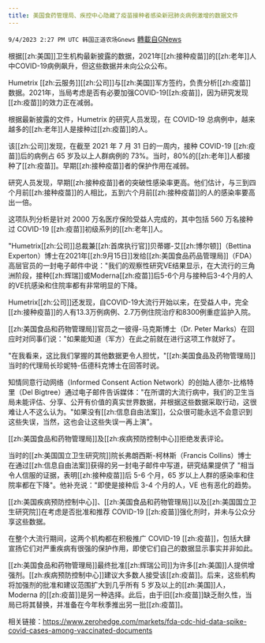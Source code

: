 ```yaml
---
title: 美国食药管理局、疾控中心隐藏了疫苗接种者感染新冠肺炎病例激增的数据文件
---
```

`9/4/2023 2:27 PM UTC 韩国正道农场Gnews` [轉載自GNews](https://gnews.org/articles/1643561)



根据[[zh:美国]]卫生机构最新披露的数据，2021年[[zh:接种疫苗]]的[[zh:老年]]人中COVID-19病例飙升，但这些数据并未向公众公布。

  

Humetrix [[zh:云服务]][[zh:公司]]与[[zh:美国]]军方签约，负责分析[[zh:疫苗]]数据。2021年，当局考虑是否有必要加强COVID-19[[zh:疫苗]]，因为研究发现[[zh:疫苗]]的效力正在减弱。

  

根据最新披露的文件，Humetrix 的研究人员发现，在 COVID-19 总病例中，越来越多的[[zh:老年]]人是接种过[[zh:疫苗]]的人。

  

该[[zh:公司]]发现，在截至 2021 年 7 月 31 日的一周内，接种 COVID-19 [[zh:疫苗]]后的病例占 65 岁及以上人群病例的 73%。当时，80%的[[zh:老年]]人都接种了[[zh:疫苗]]。早期[[zh:接种疫苗]]者的保护作用在减弱。

  

研究人员发现，早期[[zh:接种疫苗]]者的突破性感染率更高。他们估计，与三到四个月前[[zh:接种疫苗]]的人相比，五到六个月前[[zh:接种疫苗]]的人的感染率要高出一倍。

  

这项队列分析是针对 2000 万名医疗保险受益人完成的，其中包括 560 万名接种过 COVID-19 [[zh:疫苗]]初级系列的[[zh:老年]]人。

  

"Humetrix[[zh:公司]]总裁兼[[zh:首席执行官]]贝蒂娜-艾[[zh:博尔顿]]（Bettina Experton）博士在2021年[[zh:9月15日]]发给[[zh:美国食品药品管理局]]（FDA）高层官员的一封电子邮件中说："我们的观察性研究VE结果显示，在大流行的三角洲阶段，接种[[zh:辉瑞]]或Moderna[[zh:疫苗]]后5-6个月与接种后3-4个月的人的VE抗感染和住院率都有非常明显的下降。

  

Humetrix[[zh:公司]]还发现，自COVID-19大流行开始以来，在受益人中，完全[[zh:接种疫苗]]的人有13.3万例病例、2.7万例住院治疗和8300例重症监护入院。

  

[[zh:美国食品和药物管理局]]官员之一彼得-马克斯博士（Dr. Peter Marks）在回应时对同事们说："如果能知道（军方）在此之前就在进行这项工作就好了。

  

"在我看来，这比我们掌握的其他数据更令人担忧，"[[zh:美国食品及药物管理局]]当时的代理局长珍妮特-伍德科克博士在回答时说。

  

知情同意行动网络（Informed Consent Action Network）的创始人德尔-比格特里（Del Bigtree）通过电子邮件告诉媒体："在所谓的大流行病中，我们的卫生当局未能评估、分享、公开有价值的真实世界数据，并根据这些数据采取行动，这很难让人不这么认为。"如果没有[[zh:信息自由法案]]，公众很可能永远不会意识到这些失误，当然，这也会让这些失误一再上演"。

  

[[zh:美国食品和药物管理局]]及[[zh:疾病预防控制中心]]拒绝发表评论。

  

当时的[[zh:美国国立卫生研究院]]院长弗朗西斯-柯林斯（Francis Collins）博士在通过[[zh:信息自由法案]]获得的另一封电子邮件中写道，研究结果提供了 "相当令人信服的证据，表明[[zh:接种疫苗]]后 5-6 个月，65 岁以上人群的感染率和住院率都在下降"。他补充说："即使是接种后 3-4 个月的人，VE 也有恶化的趋势。

  

[[zh:美国疾病预防控制中心]]、[[zh:美国食品和药物管理局]]以及[[zh:美国国立卫生研究院]]在考虑是否批准和推荐 COVID-19 [[zh:疫苗]]强化剂时，并未与公众分享这些数据。

  

在整个大流行期间，这两个机构都在积极推广 COVID-19 [[zh:疫苗]]，包括大肆宣扬它们对严重疾病有很强的保护作用，即使它们自己的数据显示事实并非如此。

  

[[zh:美国食品和药物管理局]]最终批准[[zh:辉瑞公司]]为许多[[zh:美国]]人提供增强剂。[[zh:疾病预防控制中心]]建议大多数人接受该[[zh:疫苗]]。后来，这些机构将加强剂的批准和建议范围扩大到几乎所有 5 岁及以上的[[zh:美国]]人，Moderna 的[[zh:疫苗]]是另一种选择。此后，由于旧[[zh:疫苗]]缺乏耐久性，当局已将其替换，并准备在今年秋季推出另一批[[zh:疫苗]]。

  

相关链接：https://www.zerohedge.com/markets/fda-cdc-hid-data-spike-covid-cases-among-vaccinated-documents
